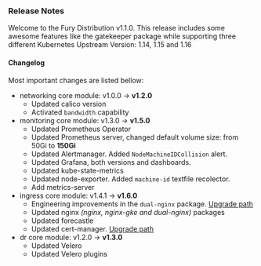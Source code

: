 ### Release Notes

Welcome to the Fury Distribution v1.1.0. This release includes some awesome features like the gatekeeper package
while supporting three different Kubernetes Upstream Version: 1.14, 1.15 and 1.16

#### Changelog

Most important changes are listed bellow:

- networking core module: v1.0.0 -> **v1.2.0**
  - Updated calico version
  - Activated `bandwidth` capability
- monitoring core module: v1.3.0 -> **v1.5.0**
  - Updated Prometheus Operator
  - Updated Prometheus server, changed default volume size: from 50Gi to **150Gi**
  - Updated Alertmanager. Added `NodeMachineIDCollision` alert.
  - Updated Grafana, both versions and dashboards.
  - Updated kube-state-metrics
  - Updated node-exporter. Added `machine-id` textfile recolector.
  - Add metrics-server
- ingress core module: v1.4.1 -> **v1.6.0**
  - Engineering improvements in the `dual-nginx` package. [Upgrade path](https://github.com/sighupio/fury-kubernetes-ingress/blob/master/docs/releases/v1.5.0.md#upgrade-path)
  - Updated nginx *(nginx, nginx-gke and dual-nginx)* packages
  - Updated forecastle
  - Updated cert-manager. [Upgrade path](https://github.com/sighupio/fury-kubernetes-ingress/blob/v1.6.0-rc4/docs/releases/v1.6.0.md#cert-manager)
- dr core module: v1.2.0 -> **v1.3.0**
  - Updated Velero
  - Updated Velero plugins
